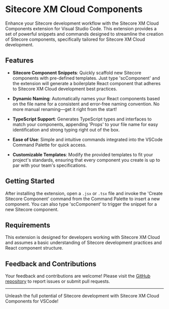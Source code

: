 # Sitecore XM Cloud Components

Enhance your Sitecore development workflow with the Sitecore XM Cloud Components extension for Visual Studio Code. This extension provides a set of powerful snippets and commands designed to streamline the creation of Sitecore components, specifically tailored for Sitecore XM Cloud development.

## Features

- **Sitecore Component Snippets**: Quickly scaffold new Sitecore components with pre-defined templates. Just type 'scComponent' and the extension will generate a boilerplate React component that adheres to Sitecore XM Cloud development best practices.

- **Dynamic Naming**: Automatically names your React components based on the file name for a consistent and error-free naming convention. No more manual renaming—get it right from the start!

- **TypeScript Support**: Generates TypeScript types and interfaces to match your components, appending 'Props' to your file name for easy identification and strong typing right out of the box.

- **Ease of Use**: Simple and intuitive commands integrated into the VSCode Command Palette for quick access.

- **Customizable Templates**: Modify the provided templates to fit your project's standards, ensuring that every component you create is up to par with your team's specifications.

## Getting Started

After installing the extension, open a `.jsx` or `.tsx` file and invoke the 'Create Sitecore Component' command from the Command Palette to insert a new component. You can also type 'scComponent' to trigger the snippet for a new Sitecore component.

## Requirements

This extension is designed for developers working with Sitecore XM Cloud and assumes a basic understanding of Sitecore development practices and React component structure.

## Feedback and Contributions

Your feedback and contributions are welcome! Please visit the [GitHub repository](https://github.com/SebasAB/sitecore-components) to report issues or submit pull requests.

---

Unleash the full potential of Sitecore development with Sitecore XM Cloud Components for VSCode!
